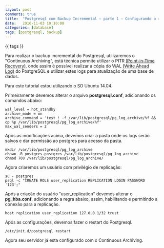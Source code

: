 ```yaml
---
layout: post
comments: true
title:  "Postgresql com Backup Incremental — parte 1 — Configurando o registro de Logs (Wal)"
date:   2016-11-03 10:10:00
categories: [database]
tags: [postgresql, backup]
---
```


{{ tags }}

Para realizar o backup incremental do Postgresql, utilizaremos o "Continuous Archiving", está técnica permite utilizar o PITR [(Point-in-Time Recovery)](https://en.wikipedia.org/wiki/Point-in-time_recovery), onde assim é possível realizar a cópia do WAL [(Write Ahead Log)](https://en.wikipedia.org/wiki/Write-ahead_logging) do PostgreSQL e utilizar estes logs para atualização de uma base de dados.

Para este tutorial estou utilizando o SO Ubuntu 14.04.

Primeiramente devemos alterar o arquivo **postgresql.conf**, adicionando os comandos abaixo:

```
wal_level = hot_standby
archive_mode = on
archive_command = 'test ! -f /var/lib/postgresql/pg_log_archive/%f && cp %p /var/lib/postgresql/pg_log_archive/%f'
max_wal_senders = 2
```

Após as modificações acima, devemos criar a pasta onde os logs serão salvos e dar permissão ao postgres para acesso da pasta.

```
mkdir /var/lib/postgresql/pg_log_archive 
chown -R postgres.postgres /var/lib/postgresql/pg_log_archive
chmod 700 /var/lib/postgresql/pg_log_archive/
```

Agora criaremos um usuário com privilégio de replicação:

```
su - postgres
psql -c "CREATE ROLE user_replication REPLICATION LOGIN PASSWORD '123';"
```

Após a criação do usuário "user_replication" devemos alterar o **pg_hba.conf**, adicionando a regra abaixo, assim, habilitando e permitindo a conexão para a replicação.

```
host replication user_replication 127.0.0.1/32 trust
```

Após as configurações, devemos fazer o restart do Postgresql.

```
/etc/init.d/postgresql restart
```

Agora seu servidor já esta configurado com o Continuous Archiving.